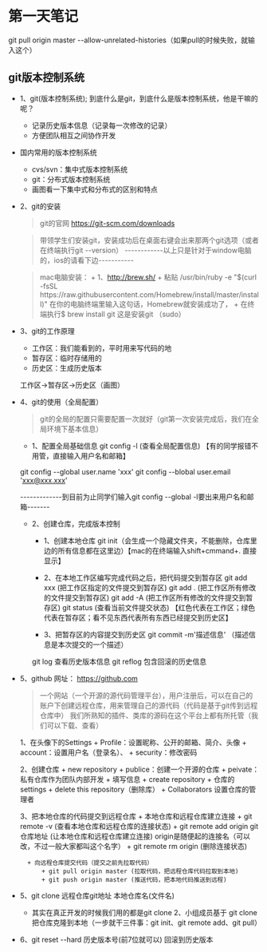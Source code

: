 # 第一天笔记
 git pull origin master --allow-unrelated-histories（如果pull的时候失败，就输入这个）
## git版本控制系统
- 1、git(版本控制系统); 到底什么是git，到底什么是版本控制系统，他是干嘛的呢？
    + 记录历史版本信息（记录每一次修改的记录）
    + 方便团队相互之间协作开发

- 国内常用的版本控制系统
    + cvs/svn：集中式版本控制系统
    + git：分布式版本控制系统
    + 画图看一下集中式和分布式的区别和特点

- 2、git的安装
    >git的官网   https://git-scm.com/downloads

    > 带领学生们安装git，安装成功后在桌面右键会出来那两个git选项（或者在终端执行git --version）
    ------------以上只是针对于window电脑的，ios的请看下边-----------

    > mac电脑安装：
        + 1、http://brew.sh/
        + 粘贴  /usr/bin/ruby -e "$(curl -fsSL https://raw.githubusercontent.com/Homebrew/install/master/install)"  在你的电脑终端里输入这句话，Homebrew就安装成功了，
        + 在终端执行$ brew install git   这是安装git  （sudo）

- 3、git的工作原理
    + 工作区：我们能看到的，平时用来写代码的地
    + 暂存区：临时存储用的
    + 历史区：生成历史版本

    工作区->暂存区->历史区（画图）

- 4、git的使用（全局配置）
    > git的全局的配置只需要配置一次就好（git第一次安装完成后，我们在全局环境下基本信息）

    + 1、配置全局基础信息
    git config -l   (查看全局配置信息) 【有的同学报错不用管，直接输入用户名和邮箱】

    git config --global user.name 'xxx'
    git config --blobal user.email 'xxx@xxx.xxx'

    -------------到目前为止同学们输入git config --global -l要出来用户名和邮箱-------

    + 2、创建仓库，完成版本控制
        + 1、创建本地仓库
        git init（会生成一个隐藏文件夹，不能删除，仓库里边的所有信息都在这里边）【mac的在终端输入shift+cmmand+. 直接显示】

        + 2、在本地工作区编写完成代码之后，把代码提交到暂存区
        git add xxx  (把工作区指定的文件提交到暂存区)
        git add . (把工作区所有修改的文件提交到暂存区)
        git add -A (把工作区所有修改的文件提交到暂存区)
        git status (查看当前文件提交状态) 【红色代表在工作区；绿色代表在暂存区；看不见东西代表所有东西已经提交到历史区】

        + 3、把暂存区的内容提交到历史区
        git commit -m'描述信息'  （描述信息是本次提交的一个描述）

        git log  查看历史版本信息
        git reflog 包含回滚的历史信息
    
- 5、github  网址： https://github.com 

    > 一个网站（一个开源的源代码管理平台），用户注册后，可以在自己的账户下创建远程仓库，用来管理自己的源代码（代码是基于git传到远程仓库中）
    > 我们所熟知的插件、类库的源码在这个平台上都有所托管（我们可以下载、查看）

    1、在头像下的Settings
        + Profile：设置昵称、公开的邮箱、简介、头像
        + account：设置用户名（登录名）、
        + security：修改密码

    2、创建仓库
        + new repository
            + publice：创建一个开源的仓库
            + peivate：私有仓库作为团队内部开发
        + 填写信息
        + create repository
        + 仓库的settings
            + delete this repository（删除库）
            + Collaborators 设置仓库的管理者

    3、把本地仓库的代码提交到远程仓库
        + 本地仓库和远程仓库建立连接
            + git remote -v (查看本地仓库和远程仓库的连接状态)
            + git remote add origin git仓库地址 (让本地仓库和远程仓库建立连接) origin是随便起的连接名（可以改，不过一般大家都叫这个名字）
            + git remote rm origin (删除连接状态)

        + 向远程仓库提交代码（提交之前先拉取代码）
            + git pull origin master (拉取代码，把远程仓库代码拉取到本地)
            + git push origin master (推送代码，把本地代码推送到远程)
    
- 5、git clone 远程仓库git地址  本地仓库名(文件名)
    + 其实在真正开发的时候我们用的都是git clone
     2、小组成员基于 git clone 把仓库克隆到本地（一步就干三件事：git init、git remote add、git pull）

- 6、git reset --hard 历史版本号(前7位就可以)   回滚到历史版本